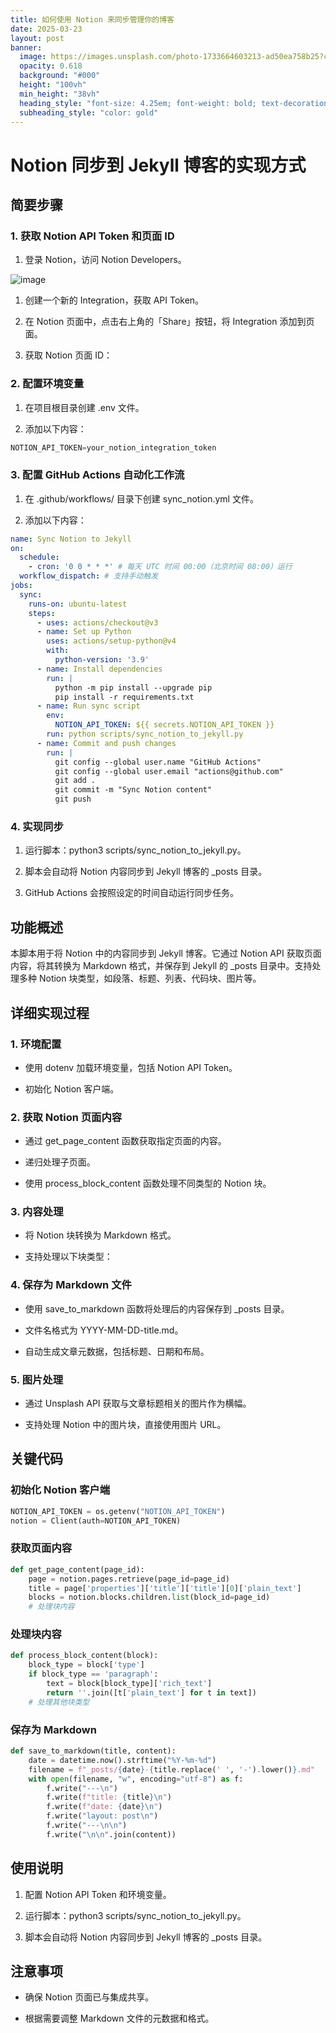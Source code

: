 ```yaml
---
title: 如何使用 Notion 来同步管理你的博客
date: 2025-03-23
layout: post
banner:
  image: https://images.unsplash.com/photo-1733664603213-ad50ea758b25?crop=entropy&cs=tinysrgb&fit=max&fm=jpg&ixid=M3w2OTIwMzJ8MHwxfHJhbmRvbXx8fHx8fHx8fDE3NDI3MTExNjl8&ixlib=rb-4.0.3&q=80&w=1080
  opacity: 0.618
  background: "#000"
  height: "100vh"
  min_height: "38vh"
  heading_style: "font-size: 4.25em; font-weight: bold; text-decoration: underline"
  subheading_style: "color: gold"
---
```


# Notion 同步到 Jekyll 博客的实现方式

## 简要步骤

### 1. 获取 Notion API Token 和页面 ID

1. 登录 Notion，访问 Notion Developers。

![image](https://prod-files-secure.s3.us-west-2.amazonaws.com/a7a0cc5a-89b9-4cda-8686-1fba0ca52f40/d19c1afe-dea5-4312-9333-786b0ba83054/image.png?X-Amz-Algorithm=AWS4-HMAC-SHA256&X-Amz-Content-Sha256=UNSIGNED-PAYLOAD&X-Amz-Credential=ASIAZI2LB466XEN53TVT%2F20250323%2Fus-west-2%2Fs3%2Faws4_request&X-Amz-Date=20250323T062609Z&X-Amz-Expires=3600&X-Amz-Security-Token=IQoJb3JpZ2luX2VjEHMaCXVzLXdlc3QtMiJHMEUCIFUh3FADO3qqVIfxAsmIBqEb9exY8hmt7xviCdhuutqfAiEAwzIkVtf%2BPMGPrWrwX1HfMp5JRZrKpTcVfNJEgkGHQmgqiAQIzP%2F%2F%2F%2F%2F%2F%2F%2F%2F%2FARAAGgw2Mzc0MjMxODM4MDUiDFhsuBURyodelsDfUircA8wH2XBcl1FuPLO4Nm5ljHH2cokguTx4Lo5ctNbZKfsTFyxQHtTfIYPQ869M%2BG5HWF4mFbS%2BvOCibjDsxDOWcZ72Wc2j4GBeLhDPPWWmNX9V0lRqtLodfBpih7AgTx%2Fb%2FEzs9Mt9dO443BjRPIV4OAaUvsAQsw1mupbiQdxlp0MTAI2%2FmWnDYdnIIc1Ixlp237GZMJ9FVzdfrNYaO0O0Xog5IgzASdjmXiz0GLicLhqwk3lRzGKGeLbKKfJAMJGHsnErFBVwvSVYt6q95LkkHYk1JmxxrBoLgHzsusVFIxI2Yil0WYeGrBt3cw94qA7NH7QTaxAovilIXN2%2FxUE7Dwiddy8nkINptiItOoAhqFwkBe0FS0QeUnapC%2FKZO1icwPmoinaRHRkpHXB4qaWFUem%2BFyY5WldXcmJFYZHNklTtVTHHGDKI3o1MejiykHD39rWd%2BAiqDIq987sBwQAVLLbeAZ4aLa4ZLlx4ck23NEGDzil6IhG9vSB4YnGGnPhpvafp6bIZBp38QyZpkaRuKyygMxQzzjj3Td71L9tLZrLHu9A3c6X%2Bp4sAhl6MgQoFrsM%2B9Z8ermL7LEVyjcqscv0GSGsszL7e1ZsZfkuq3JSDW%2Bc%2BTl41gQ9EwSBlMIvj%2Fb4GOqUBb373RuVMKwZ0EpdvnIoWI1Z5z7R9MQzGfQ0CouIgzGD%2FnH1984KChU1SeMwN63sXO3%2FGjGi8EjHOpV9Xb8zx7%2BiEWVnuQw3OCsHR1fh20yrPJ4NJkxtOBa7Z%2FcOrmyXdhCr5f7f0SIzC5%2BjW50uhxdC1RMJPqo%2BKE7TNmdGl1CbLtEGMDKPWzKamac%2BUPE8rSTG2MX1T87fejE2npH7e4H49d6CS&X-Amz-Signature=89889a28e9017f32b539338b4619ff5573e5331c51a67d908ae89e2a90dfb606&X-Amz-SignedHeaders=host&x-id=GetObject)

1. 创建一个新的 Integration，获取 API Token。

1. 在 Notion 页面中，点击右上角的「Share」按钮，将 Integration 添加到页面。

1. 获取 Notion 页面 ID：


### 2. 配置环境变量

1. 在项目根目录创建 .env 文件。

1. 添加以下内容：

```javascript
NOTION_API_TOKEN=your_notion_integration_token
```

### 3. 配置 GitHub Actions 自动化工作流

1. 在 .github/workflows/ 目录下创建 sync_notion.yml 文件。

1. 添加以下内容：

```yaml
name: Sync Notion to Jekyll
on:
  schedule:
    - cron: '0 0 * * *' # 每天 UTC 时间 00:00（北京时间 08:00）运行
  workflow_dispatch: # 支持手动触发
jobs:
  sync:
    runs-on: ubuntu-latest
    steps:
      - uses: actions/checkout@v3
      - name: Set up Python
        uses: actions/setup-python@v4
        with:
          python-version: '3.9'
      - name: Install dependencies
        run: |
          python -m pip install --upgrade pip
          pip install -r requirements.txt
      - name: Run sync script
        env:
          NOTION_API_TOKEN: ${{ secrets.NOTION_API_TOKEN }}
        run: python scripts/sync_notion_to_jekyll.py
      - name: Commit and push changes
        run: |
          git config --global user.name "GitHub Actions"
          git config --global user.email "actions@github.com"
          git add .
          git commit -m "Sync Notion content"
          git push
```

### 4. 实现同步

1. 运行脚本：python3 scripts/sync_notion_to_jekyll.py。

1. 脚本会自动将 Notion 内容同步到 Jekyll 博客的 _posts 目录。

1. GitHub Actions 会按照设定的时间自动运行同步任务。

## 功能概述

本脚本用于将 Notion 中的内容同步到 Jekyll 博客。它通过 Notion API 获取页面内容，将其转换为 Markdown 格式，并保存到 Jekyll 的 _posts 目录中。支持处理多种 Notion 块类型，如段落、标题、列表、代码块、图片等。

## 详细实现过程

### 1. 环境配置

- 使用 dotenv 加载环境变量，包括 Notion API Token。

- 初始化 Notion 客户端。

### 2. 获取 Notion 页面内容

- 通过 get_page_content 函数获取指定页面的内容。

- 递归处理子页面。

- 使用 process_block_content 函数处理不同类型的 Notion 块。

### 3. 内容处理

- 将 Notion 块转换为 Markdown 格式。

- 支持处理以下块类型：


### 4. 保存为 Markdown 文件

- 使用 save_to_markdown 函数将处理后的内容保存到 _posts 目录。

- 文件名格式为 YYYY-MM-DD-title.md。

- 自动生成文章元数据，包括标题、日期和布局。

### 5. 图片处理

- 通过 Unsplash API 获取与文章标题相关的图片作为横幅。

- 支持处理 Notion 中的图片块，直接使用图片 URL。

## 关键代码

### 初始化 Notion 客户端

```python
NOTION_API_TOKEN = os.getenv("NOTION_API_TOKEN")
notion = Client(auth=NOTION_API_TOKEN)
```

### 获取页面内容

```python
def get_page_content(page_id):
    page = notion.pages.retrieve(page_id=page_id)
    title = page['properties']['title']['title'][0]['plain_text']
    blocks = notion.blocks.children.list(block_id=page_id)
    # 处理块内容
```

### 处理块内容

```python
def process_block_content(block):
    block_type = block['type']
    if block_type == 'paragraph':
        text = block[block_type]['rich_text']
        return ''.join([t['plain_text'] for t in text])
    # 处理其他块类型
```

### 保存为 Markdown

```python
def save_to_markdown(title, content):
    date = datetime.now().strftime("%Y-%m-%d")
    filename = f"_posts/{date}-{title.replace(' ', '-').lower()}.md"
    with open(filename, "w", encoding="utf-8") as f:
        f.write("---\n")
        f.write(f"title: {title}\n")
        f.write(f"date: {date}\n")
        f.write("layout: post\n")
        f.write("---\n\n")
        f.write("\n\n".join(content))
```

## 使用说明

1. 配置 Notion API Token 和环境变量。

1. 运行脚本：python3 scripts/sync_notion_to_jekyll.py。

1. 脚本会自动将 Notion 内容同步到 Jekyll 博客的 _posts 目录。

## 注意事项

- 确保 Notion 页面已与集成共享。

- 根据需要调整 Markdown 文件的元数据和格式。